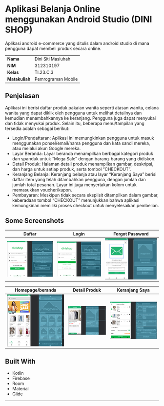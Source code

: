 # Aplikasi Belanja Online menggunakan Android Studio (DINI SHOP)
Aplikasi android e-commerce yang ditulis dalam android studio di mana pengguna dapat membeli produk secara online. 

|  | |
| ----------- | ----------- |
| <b> Nama     | Dini Siti Masluhah       |
| <b> NIM     | 312310197       |
| <b> Kelas   | TI.23.C.3        |
| <b> Matakuliah   | Pemrograman Mobile        |


## Penjelasan
Aplikasi ini berisi daftar produk pakaian wanita seperti atasan wanita, celana wanita yang dapat diklik oleh pengguna untuk melihat detailnya dan kemudian menambahkannya ke keranjang. Pengguna juga dapat menyukai dan tidak menyukai produk. Selain itu, beberapa menu/tampilan yang tersedia adalah sebagai berikut:
- Login/Pendaftaran: Aplikasi ini memungkinkan pengguna untuk masuk menggunakan ponsel/email/nama pengguna dan kata sandi mereka, atau melalui akun Google mereka.
- Layar Beranda: Layar beranda menampilkan berbagai kategori produk dan spanduk untuk “Mega Sale” dengan barang-barang yang didiskon.
- Detail Produk: Halaman detail produk menampilkan gambar, deskripsi, dan harga untuk setiap produk, serta tombol “CHECKOUT”.
- Keranjang Belanja: Keranjang belanja atau layar “Keranjang Saya” berisi daftar item yang telah ditambahkan pengguna, dengan jumlah dan jumlah total pesanan. Layar ini juga menyertakan kolom untuk memasukkan voucher/kupon.
- Pembayaran: Meskipun tidak secara eksplisit ditampilkan dalam gambar, keberadaan tombol “CHECKOUT” menunjukkan bahwa aplikasi kemungkinan memiliki proses checkout untuk menyelesaikan pembelian.

## Some Screenshots

|                 Daftar              |                Login              |        Forgot Password         |
| :---------------------------------: | :-------------------------------: | :------------------------------:|
| ![](img/activity_register.png) | ![](img/activity-login.png) | ![](img/activity-forgot-password.png) |

|           Homepage/beranda          |             Detail Produk              |             Keranjang Saya             |
| :------------------------------: | :----------------------------------------: | :-------------------------------------:|
| ![](img/activity-main.png) | ![](img/activity-product-detail.png) | ![](img/activity-shopping-cart.png) |



## Built With
- Kotlin
- Firebase
- Room
- Material
- Glide


---